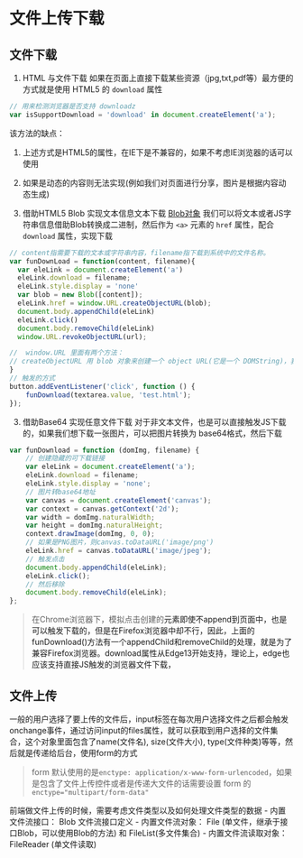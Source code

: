# 文件上传下载

## 文件下载
1. HTML 与文件下载
    如果在页面上直接下载某些资源（jpg,txt,pdf等）最方便的方式就是使用 HTML5 的 `download` 属性

  ```js
  // 用来检测浏览器是否支持 downloadz
  var isSupportDownload = 'download' in document.createElement('a');
  ```

该方法的缺点：
  1. 上述方式是HTML5的属性，在IE下是不兼容的，如果不考虑IE浏览器的话可以使用
  2. 如果是动态的内容则无法实现(例如我们对页面进行分享，图片是根据内容动态生成)



2. 借助HTML5 Blob 实现文本信息文本下载 [Blob对象](https://developer.mozilla.org/zh-CN/docs/Web/API/Blob/Blob)
    我们可以将文本或者JS字符串信息借助Blob转换成二进制，然后作为 `<a>` 元素的 `href` 属性，配合 `download` 属性，实现下载

  ```js
  // content指需要下载的文本或字符串内容，filename指下载到系统中的文件名称。
  var funDownLoad = function(content, filename){
    var eleLink = document.createElement('a')
    eleLink.download = filename;
    eleLink.style.display = 'none'
    var blob = new Blob([content]);  
    eleLink.href = window.URL.createObjectURL(blob);
    document.body.appendChild(eleLink)
    eleLink.click()
    document.body.removeChild(eleLink)
    window.URL.revokeObjectURL(url);
  
  //  window.URL 里面有两个方法：
  // createObjectURL 用 blob 对象来创建一个 object URL(它是一个 DOMString)，我们可以用这个 object URL 来表示某个 blob 对象，这个 object URL 可以用在 href 和 src 之类的属性上。
  }
  // 触发的方式
  button.addEventListener('click', function () {
      funDownload(textarea.value, 'test.html');
  });
  ```

  


3. 借助Base64 实现任意文件下载
 对于非文本文件，也是可以直接触发JS下载的，如果我们想下载一张图片，可以把图片转换为 base64格式，然后下载

 ```js
 var funDownload = function (domImg, filename) {
     // 创建隐藏的可下载链接
     var eleLink = document.createElement('a');
     eleLink.download = filename;
     eleLink.style.display = 'none';
     // 图片转base64地址
     var canvas = document.createElement('canvas');
     var context = canvas.getContext('2d');
     var width = domImg.naturalWidth;
     var height = domImg.naturalHeight;
     context.drawImage(domImg, 0, 0);
     // 如果是PNG图片，则canvas.toDataURL('image/png')
     eleLink.href = canvas.toDataURL('image/jpeg');
     // 触发点击
     document.body.appendChild(eleLink);
     eleLink.click();
     // 然后移除
     document.body.removeChild(eleLink);
 };
 ```

 

> 在Chrome浏览器下，模拟点击创建的<a>元素即使不append到页面中，也是可以触发下载的，但是在Firefox浏览器中却不行，因此，上面的funDownload()方法有一个appendChild和removeChild的处理，就是为了兼容Firefox浏览器。download属性从Edge13开始支持，理论上，edge也应该支持直接JS触发的浏览器文件下载，



## 文件上传
一般的用户选择了要上传的文件后，input标签在每次用户选择文件之后都会触发onchange事件，通过访问input的files属性，就可以获取到用户选择的文件集合，这个对象里面包含了name(文件名), size(文件大小), type(文件种类)等等，然后就是传递给后台，使用form的方式

> form 默认使用的是`enctype: application/x-www-form-urlencoded`，如果是包含了文件上传控件或者是传递大文件的话需要设置 form 的 `enctype="multipart/form-data"`

前端做文件上传的时候，需要考虑文件类型以及如何处理文件类型的数据
    - 内置文件流接口： Blob 文件流接口定义
    - 内置文件流对象： File (单文件，继承于接口Blob，可以使用Blob的方法) 和 FileList(多文件集合)
    - 内置文件流读取对象： FileReader (单文件读取)